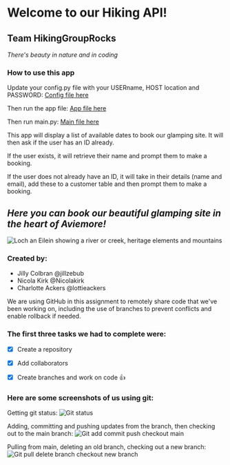 # **Welcome to our Hiking API!**

## Team HikingGroupRocks

_There's beauty in nature and in coding_

### How to use this app ###

Update your config.py file with your USERname, HOST location and PASSWORD: 
[Config file here](docs/config.py)

Then run the app file: 
[App file here](docs/app.py)

Then run main.py: 
[Main file here](docs/main.py)

This app will display a list of available dates to book our glamping site. It will then ask if the user has an ID already.

If the user exists, it will retrieve their name and prompt them to make a booking.

If the user does not already have an ID, it will take in their details (name and email), add these to a customer table and then prompt them to make a booking.

## _Here you can book our beautiful glamping site in the heart of Aviemore!_

![Loch an Eilein showing a river or creek, heritage elements and mountains](https://a.travel-assets.com/findyours-php/viewfinder/images/res70/149000/149231-Aviemore.jpg)


### Created by: 

- Jilly Colbran @jillzebub
- Nicola Kirk @Nicolakirk
- Charlotte Ackers @lottieackers

We are using GitHub in this assignment to remotely share code that we've been working on, including the use of branches to prevent conflicts and enable rollback if needed.

### The first three tasks we had to complete were:
- [x] Create a repository 
- [x] Add collaborators 
- [x] Create branches and work on code :+1:


### Here are some screenshots of us using git: ###

Getting git status:
![Git status](https://github.com/Nicolakirk/hiking_api/assets/149243261/ce48a9e8-e966-4f7a-9729-7feab12ea9a2)

Adding, committing and pushing updates from the branch, then checking out to the main branch:
![Git add commit push checkout main](https://github.com/Nicolakirk/hiking_api/assets/149243261/4b7cf1ac-3ebf-48ac-9585-3874b1fd9dd1)

Pulling from main, deleting an old branch, checking out a new branch:
![Git pull delete branch checkout new branch](https://github.com/Nicolakirk/hiking_api/assets/149243261/e42fe54d-efba-40bf-9b7d-f6038c6e7b5b)

